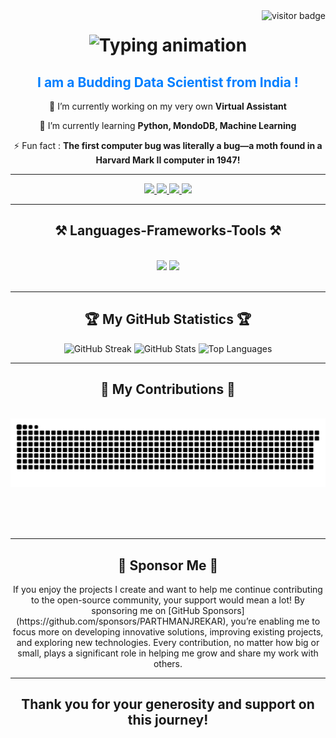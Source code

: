 <img align="right" src="https://visitor-badge.laobi.icu/badge?page_id=PARTHMANJREKAR.PARTHMANJREKAR" alt="visitor badge" />

<h1 align="center">
  <img src="https://readme-typing-svg.herokuapp.com/?font=Alphacorsa&size=280&center=true&vCenter=true&width=5000&height=600&duration=13000&lines=+Welcome!+I'm+Parth+Manjrekar👋;" alt="Typing animation" />
</h1>


<h2 align="center"; style="font-size: 100 px; color:#007FFF;">I am a Budding Data Scientist from India !</h2>


<div align="center">
 
 🔭 I’m currently working on my very own **Virtual Assistant**
 
 🌱 I’m currently learning **Python, MondoDB, Machine Learning**

⚡ Fun fact : **The first computer bug was literally a bug—a moth found in a Harvard Mark II computer in 1947!**


 </div>
 <hr/>
 
<div align="center"> 
  <a href="mailto:parthmanjrekar2546@gmail.com">
    <img src="https://img.shields.io/badge/Gmail-333333?style=for-the-badge&logo=gmail&logoColor=red" />
  </a>
  <a href="https://www.linkedin.com/in/parth-manjrekar-15127328b/" target="_blank">
    <img src="https://img.shields.io/badge/LinkedIn-0077B5?style=for-the-badge&logo=linkedin&logoColor=white" target="_blank" />
  </a>
  <a href="   "_blank">
     <img src="https://img.shields.io/badge/Portfolio-FF5722?style=for-the-badge&logo=todoist&logoColor=white" target="_blank" /> <!-- sqlite, safari, google-chrome are other good icon options -->
  </a>
  <a href="   "_blank">
     <img src="https://img.shields.io/badge/Resume-5363e9?style=for-the-badge&logo=todoist&logoColor=white" target="_blank" /> <!-- my resume  -->
  </a>
</div>

 <hr/>
 
<h2 align="center">⚒️ Languages-Frameworks-Tools ⚒️</h2>
<br/>
<div align="center">
    <img src="https://skillicons.dev/icons?i=vscode,pycharm,linux,git,github,figma" />
    <img src="https://skillicons.dev/icons?i=python,java,firebase,html,css,c,cpp" /><br>
</div>

<br/>

<hr/>

<h2 align="center">🏆 My GitHub Statistics 🏆</h2>


<div align="center">
 
![GitHub Streak](https://streak-stats.demolab.com?user=PARTHMANJREKAR&theme=great-gatsby&hide_border=true&bg_color=000000)
![GitHub Stats](https://github-readme-stats.vercel.app/api?username=PARTHMANJREKAR&show_icons=true&theme=great-gatsby&hide_border=true&bg_color=000000)
![Top Languages](https://github-readme-stats.vercel.app/api/top-langs/?username=PARTHMANJREKAR&layout=compact&theme=great-gatsby&hide_border=true&bg_color=000000)

</div>
<hr/>

<div align="center">
  <h2>🐍 My Contributions 🐍</h2>
  <br>
  <img alt="snake eating my contributions" src="https://raw.githubusercontent.com/PARTHMANJREKAR/PARTHMANJREKAR/output/github-contribution-grid-snake.svg" />
  
  <br/><br/><br/>
</div>
<hr/>


<h2 align="center">💖 Sponsor Me 💖</h2>
<div align="center">
If you enjoy the projects I create and want to help me continue contributing to the open-source community, your support would mean a lot! By sponsoring me on [GitHub Sponsors](https://github.com/sponsors/PARTHMANJREKAR), you’re enabling me to focus more on developing innovative solutions, improving existing projects, and exploring new technologies. Every contribution, no matter how big or small, plays a significant role in helping me grow and share my work with others. 

<hr/>

<h2 align="center">Thank you for your generosity and support on this journey!</h2>

